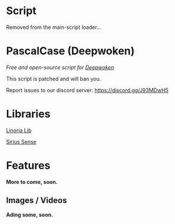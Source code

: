 # Script
Removed from the main-script loader...

# PascalCase (Deepwoken)
<i>Free and open-source script for [Deepwoken](https://www.roblox.com/games/10138901829/MANTRAS-Deepwoken-Dev)</i>

This script is patched and will ban you.

Report issues to our discord server: https://discord.gg/J93MDwH5

# Libraries
[Linoria Lib](https://github.com/violin-suzutsuki/LinoriaLib)

[Sirius Sense](https://github.com/shlexware/Sirius/blob/request/library/sense/Documentation.md)

# Features
**More to come, soon.**

## Images / Videos
**Ading some, soon.**
